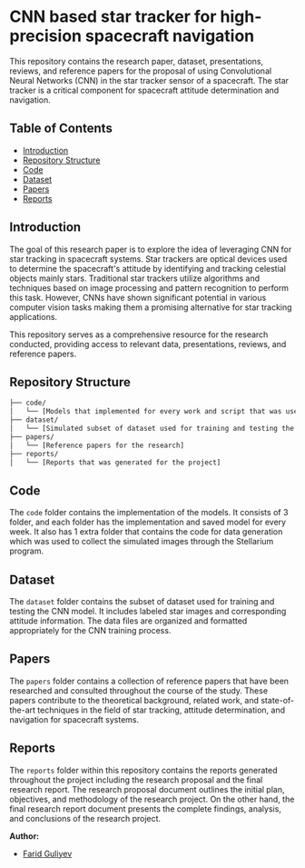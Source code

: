 # CNN based star tracker for high-precision spacecraft navigation

This repository contains the research paper, dataset, presentations, reviews, and reference papers for the proposal of using Convolutional Neural Networks (CNN) in the star tracker sensor of a spacecraft. The star tracker is a critical component for spacecraft attitude determination and navigation.

## Table of Contents

- [Introduction](#introduction)
- [Repository Structure](#repository-structure)
- [Code](#code)
- [Dataset](#dataset)
- [Papers](#papers)
- [Reports](#reports)

## Introduction

The goal of this research paper is to explore the idea of leveraging CNN for star tracking in spacecraft systems. Star trackers are optical devices used to determine the spacecraft's attitude by identifying and tracking celestial objects mainly stars. Traditional star trackers utilize algorithms and techniques based on image processing and pattern recognition to perform this task. However, CNNs have shown significant potential in various computer vision tasks making them a promising alternative for star tracking applications.

This repository serves as a comprehensive resource for the research conducted, providing access to relevant data, presentations, reviews, and reference papers.

## Repository Structure

```bash
├── code/
│   └── [Models that implemented for every work and script that was used to collect simulated data]
├── dataset/
│   └── [Simulated subset of dataset used for training and testing the CNN model]
├── papers/
│   └── [Reference papers for the research]
├── reports/
│   └── [Reports that was generated for the project]
```
## Code

The `code` folder contains the implementation of the models. It consists of 3 folder, and each folder has the implementation and saved model for every week. It also has 1 extra folder that contains the code for data generation which was used to collect the simulated images through the Stellarium program.

## Dataset

The `dataset` folder contains the subset of dataset used for training and testing the CNN model. It includes labeled star images and corresponding attitude information. The data files are organized and formatted appropriately for the CNN training process.

## Papers

The `papers` folder contains a collection of reference papers that have been researched and consulted throughout the course of the study. These papers contribute to the theoretical background, related work, and state-of-the-art techniques in the field of star tracking, attitude determination, and navigation for spacecraft systems.

## Reports
The `reports` folder within this repository contains the reports generated throughout the project including the research proposal and the final research report. The research proposal document outlines the initial plan, objectives, and methodology of the research project. On the other hand, the final research report document presents the complete findings, analysis, and conclusions of the research project.

**Author:**
- [Farid Guliyev](mailto:farid.guliyev@gwmail.gwu.edu)



